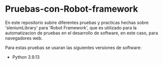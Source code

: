 # Pruebas-con-Robot-framework
En este repositorio subire diferentes pruebas y practicas hechas sobre 'sleniumLibrary' para 'Robot Framework', que es utilizado para la automatizacion de pruebas en el desarrollo de software, en este caso, para navegadores web.

Para estas pruebas se usaran las siguientes versiones de software:
- Python 3.9.13
